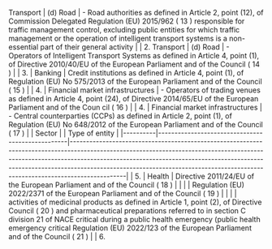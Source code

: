 Transport | (d) Road                         | - Road authorities as defined in Article 2, point (12), of Commission Delegated Regulation (EU) 2015/962 ( 13 ) responsible for traffic management control, excluding public entities for which traffic management or the operation of intelligent transport systems is a non-essential part of their general activity                                                                                                                |
| 2. Transport | (d) Road                         | - Operators of Intelligent Transport Systems as defined in Article 4, point (1), of Directive 2010/40/EU of the European Parliament and of the Council ( 14 )                                                                                                                                                                                                                                                                         |
| 3.           | Banking                          | Credit institutions as defined in Article 4, point (1), of Regulation (EU) No 575/2013 of the European Parliament and of the Council ( 15 )                                                                                                                                                                                                                                                                                           |
| 4.           | Financial market infrastructures | - Operators of trading venues as defined in Article 4, point (24), of Directive 2014/65/EU of the European Parliament and of the Coun­ cil ( 16 )                                                                                                                                                                                                                                                                                      |
| 4.           | Financial market infrastructures | - Central counterparties (CCPs) as defined in Article 2, point (1), of Regulation (EU) No 648/2012 of the European Parliament and of the Council ( 17 )                                                                                                                                                                                                                                                                               | | Sector   |                                                  | Type of entity                                                                                                                                                                                                                                                                                                                          |
|----------|--------------------------------------------------|-----------------------------------------------------------------------------------------------------------------------------------------------------------------------------------------------------------------------------------------------------------------------------------------------------------------------------------------|
| 5.       | Health                                           | Directive 2011/24/EU of the European Parliament and of the Council ( 18 )                                                                                                                                                                                                                                                               |
|          |                                                  | Regulation (EU) 2022/2371 of the European Parliament and of the Council ( 19 )                                                                                                                                                                                                                                                          |
|          |                                                  | activities of medicinal products as defined in Article 1, point (2), of Directive Council ( 20 ) and pharmaceutical preparations referred to in section C division 21 of NACE critical during a public health emergency (public health emergency critical Regulation (EU) 2022/123 of the European Parliament and of the Council ( 21 ) |
| 6.       